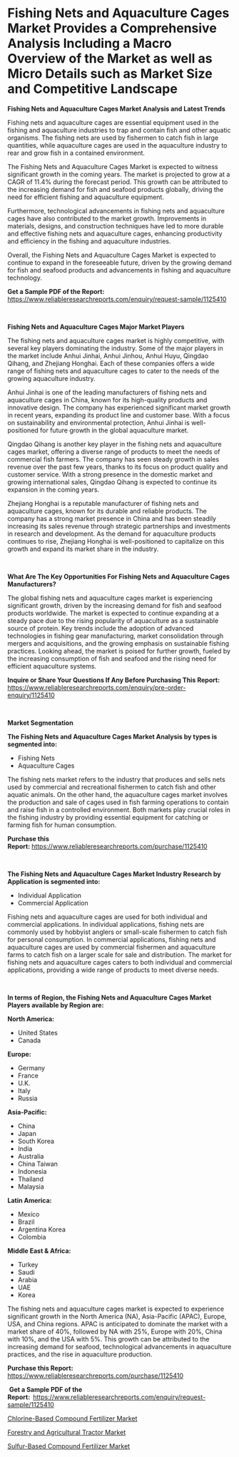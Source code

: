 <p><h1>Fishing Nets and Aquaculture Cages Market Provides a Comprehensive Analysis Including a Macro Overview of the Market as well as Micro Details such as Market Size and Competitive Landscape</h1></p><p><strong>Fishing Nets and Aquaculture Cages Market Analysis and Latest Trends</strong></p>
<p><p>Fishing nets and aquaculture cages are essential equipment used in the fishing and aquaculture industries to trap and contain fish and other aquatic organisms. The fishing nets are used by fishermen to catch fish in large quantities, while aquaculture cages are used in the aquaculture industry to rear and grow fish in a contained environment.</p><p>The Fishing Nets and Aquaculture Cages Market is expected to witness significant growth in the coming years. The market is projected to grow at a CAGR of 11.4% during the forecast period. This growth can be attributed to the increasing demand for fish and seafood products globally, driving the need for efficient fishing and aquaculture equipment.</p><p>Furthermore, technological advancements in fishing nets and aquaculture cages have also contributed to the market growth. Improvements in materials, designs, and construction techniques have led to more durable and effective fishing nets and aquaculture cages, enhancing productivity and efficiency in the fishing and aquaculture industries.</p><p>Overall, the Fishing Nets and Aquaculture Cages Market is expected to continue to expand in the foreseeable future, driven by the growing demand for fish and seafood products and advancements in fishing and aquaculture technology.</p></p>
<p><strong>Get a Sample PDF of the Report:&nbsp;</strong> <a href="https://www.reliableresearchreports.com/enquiry/request-sample/1125410">https://www.reliableresearchreports.com/enquiry/request-sample/1125410</a></p>
<p>&nbsp;</p>
<p><strong>Fishing Nets and Aquaculture Cages Major Market Players</strong></p>
<p><p>The fishing nets and aquaculture cages market is highly competitive, with several key players dominating the industry. Some of the major players in the market include Anhui Jinhai, Anhui Jinhou, Anhui Huyu, Qingdao Qihang, and Zhejiang Honghai. Each of these companies offers a wide range of fishing nets and aquaculture cages to cater to the needs of the growing aquaculture industry.</p><p>Anhui Jinhai is one of the leading manufacturers of fishing nets and aquaculture cages in China, known for its high-quality products and innovative design. The company has experienced significant market growth in recent years, expanding its product line and customer base. With a focus on sustainability and environmental protection, Anhui Jinhai is well-positioned for future growth in the global aquaculture market.</p><p>Qingdao Qihang is another key player in the fishing nets and aquaculture cages market, offering a diverse range of products to meet the needs of commercial fish farmers. The company has seen steady growth in sales revenue over the past few years, thanks to its focus on product quality and customer service. With a strong presence in the domestic market and growing international sales, Qingdao Qihang is expected to continue its expansion in the coming years.</p><p>Zhejiang Honghai is a reputable manufacturer of fishing nets and aquaculture cages, known for its durable and reliable products. The company has a strong market presence in China and has been steadily increasing its sales revenue through strategic partnerships and investments in research and development. As the demand for aquaculture products continues to rise, Zhejiang Honghai is well-positioned to capitalize on this growth and expand its market share in the industry.</p></p>
<p>&nbsp;</p>
<p><strong>What Are The Key Opportunities For Fishing Nets and Aquaculture Cages Manufacturers?</strong></p>
<p><p>The global fishing nets and aquaculture cages market is experiencing significant growth, driven by the increasing demand for fish and seafood products worldwide. The market is expected to continue expanding at a steady pace due to the rising popularity of aquaculture as a sustainable source of protein. Key trends include the adoption of advanced technologies in fishing gear manufacturing, market consolidation through mergers and acquisitions, and the growing emphasis on sustainable fishing practices. Looking ahead, the market is poised for further growth, fueled by the increasing consumption of fish and seafood and the rising need for efficient aquaculture systems.</p></p>
<p><strong>Inquire or Share Your Questions If Any Before Purchasing This Report:</strong> <a href="https://www.reliableresearchreports.com/enquiry/pre-order-enquiry/1125410">https://www.reliableresearchreports.com/enquiry/pre-order-enquiry/1125410</a></p>
<p>&nbsp;</p>
<p><strong>Market Segmentation</strong></p>
<p><strong>The Fishing Nets and Aquaculture Cages Market Analysis by types is segmented into:</strong></p>
<p><ul><li>Fishing Nets</li><li>Aquaculture Cages</li></ul></p>
<p><p>The fishing nets market refers to the industry that produces and sells nets used by commercial and recreational fishermen to catch fish and other aquatic animals. On the other hand, the aquaculture cages market involves the production and sale of cages used in fish farming operations to contain and raise fish in a controlled environment. Both markets play crucial roles in the fishing industry by providing essential equipment for catching or farming fish for human consumption.</p></p>
<p><strong>Purchase this Report:&nbsp;</strong><a href="https://www.reliableresearchreports.com/purchase/1125410">https://www.reliableresearchreports.com/purchase/1125410</a></p>
<p>&nbsp;</p>
<p><strong>The Fishing Nets and Aquaculture Cages Market Industry Research by Application is segmented into:</strong></p>
<p><ul><li>Individual Application</li><li>Commercial Application</li></ul></p>
<p><p>Fishing nets and aquaculture cages are used for both individual and commercial applications. In individual applications, fishing nets are commonly used by hobbyist anglers or small-scale fishermen to catch fish for personal consumption. In commercial applications, fishing nets and aquaculture cages are used by commercial fishermen and aquaculture farms to catch fish on a larger scale for sale and distribution. The market for fishing nets and aquaculture cages caters to both individual and commercial applications, providing a wide range of products to meet diverse needs.</p></p>
<p>&nbsp;</p>
<p><strong>In terms of Region, the Fishing Nets and Aquaculture Cages Market Players available by Region are:</strong></p>
<p>
    <p> <strong> North America: </strong>
        <ul>
            <li>United States</li>
            <li>Canada</li>
        </ul>
        </p> 
    <p> <strong> Europe: </strong>
        <ul>
            <li>Germany</li>
            <li>France</li>
            <li>U.K.</li>
            <li>Italy</li>
            <li>Russia</li>
        </ul>
        </p> 
    <p> <strong> Asia-Pacific: </strong>
        <ul>
            <li>China</li>
            <li>Japan</li>
            <li>South Korea</li>
            <li>India</li>
            <li>Australia</li>
            <li>China Taiwan</li>
            <li>Indonesia</li>
            <li>Thailand</li>
            <li>Malaysia</li>
        </ul>
        </p> 
    <p> <strong> Latin America: </strong>
        <ul>
            <li>Mexico</li>
            <li>Brazil</li>
            <li>Argentina Korea</li>
            <li>Colombia</li>
        </ul>
        </p> 
    <p> <strong> Middle East & Africa: </strong>
        <ul>
            <li>Turkey</li>
            <li>Saudi</li>
            <li>Arabia</li>
            <li>UAE</li>
            <li>Korea</li>
        </ul>
    </p>
    </p>
<p><p>The fishing nets and aquaculture cages market is expected to experience significant growth in the North America (NA), Asia-Pacific (APAC), Europe, USA, and China regions. APAC is anticipated to dominate the market with a market share of 40%, followed by NA with 25%, Europe with 20%, China with 10%, and the USA with 5%. This growth can be attributed to the increasing demand for seafood, technological advancements in aquaculture practices, and the rise in aquaculture production.</p></p>
<p><strong>Purchase this Report: </strong><a href="https://www.reliableresearchreports.com/purchase/1125410">https://www.reliableresearchreports.com/purchase/1125410</a></p>
<p>&nbsp;<strong>Get a Sample PDF of the Report:&nbsp;&nbsp;</strong><a href="https://www.reliableresearchreports.com/enquiry/request-sample/1125410">https://www.reliableresearchreports.com/enquiry/request-sample/1125410</a></p>
<p><strong></strong></p>
<p><p><a href="https://github.com/arionmp/Market-Research-Report-List-2/blob/main/chlorine-based-compound-fertilizer-market.md">Chlorine-Based Compound Fertilizer Market</a></p><p><a href="https://github.com/lataunyatinikmelvin59ilbd0dv/Market-Research-Report-List-1/blob/main/forestry-and-agricultural-tractor-market.md">Forestry and Agricultural Tractor Market</a></p><p><a href="https://github.com/pgtimber/Market-Research-Report-List-1/blob/main/sulfur-based-compound-fertilizer-market.md">Sulfur-Based Compound Fertilizer Market</a></p></p>